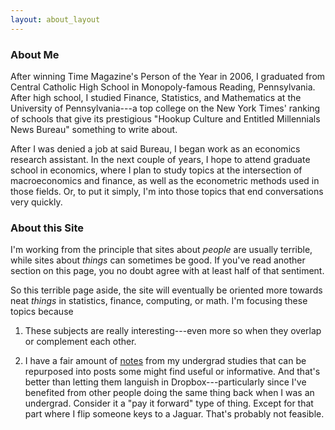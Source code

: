```yaml
---
layout: about_layout
---
```


### About Me
After winning Time Magazine's Person of the Year in 2006, I graduated from Central Catholic High School in Monopoly-famous Reading, Pennsylvania.  After high school, I studied Finance, Statistics, and Mathematics at the University of Pennsylvania---a top college on the New York Times' ranking of schools that give its prestigious "Hookup Culture and Entitled Millennials News Bureau" something to write about.

After I was denied a job at said Bureau, I began work as an economics research assistant. In the next couple of years, I hope to attend graduate school in economics, where I plan to study topics at the intersection of macroeconomics and finance, as well as the econometric methods used in those fields. Or, to put it simply, I'm into those topics that end conversations very quickly.

<!--
and graduate non-degree student in NYU's Mathematics Department. The latter has occurred to the great confusion of many friends and family who think I'm getting some sort of master's degree. However, I _do_ hope eventually to attend graduate school in economics, where I plan to study topics at the intersection of macroeconomics and finance, as well as the econometric methods used in those fields. Or, to put it simply, I'm into those topics that end conversations very quickly.
-->


### About this Site

I'm working from the principle that sites about _people_ are usually terrible, while sites about _things_ can sometimes be good.  If you've read another section on this page, you no doubt agree with at least half of that sentiment. 

So this terrible page aside, the site will eventually be oriented more towards neat _things_ in statistics, finance, computing, or math. I'm focusing these topics because 

1. These subjects are really interesting---even more so when they overlap or complement each other.

2. I have a fair amount of <a href="http://github.com/MattCocci/Notes" target="_blank">notes</a> from my undergrad studies that can be repurposed into posts some might find useful or informative. And that's better than letting them languish in Dropbox---particularly since I've benefited from other people doing the same thing back when I was an undergrad. Consider it a "pay it forward" type of thing. Except for that part where I flip someone keys to a Jaguar. That's probably not feasible.

